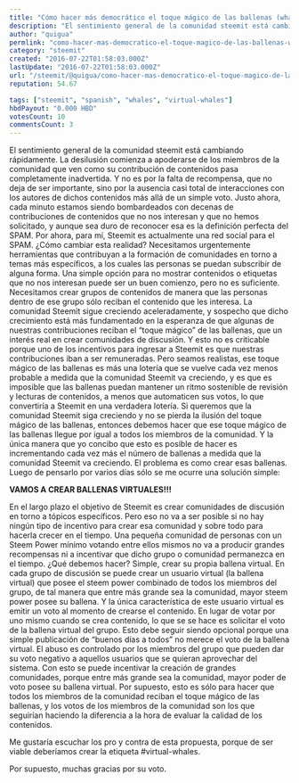 ```yaml
---
title: "Cómo hacer más democrático el toque mágico de las ballenas (whales)"
description: "El sentimiento general de la comunidad steemit está cambiando rápidamente. La desilusión comienza a apoderarse de los miembros de la comunidad que ven..."
author: "quigua"
permlink: "como-hacer-mas-democratico-el-toque-magico-de-las-ballenas-whales"
category: "steemit"
created: "2016-07-22T01:58:03.000Z"
lastUpdate: "2016-07-22T01:58:03.000Z"
url: "/steemit/@quigua/como-hacer-mas-democratico-el-toque-magico-de-las-ballenas-whales"
reputation: 54.67

tags: ["steemit", "spanish", "whales", "virtual-whales"]
hbdPayout: "0.000 HBD"
votesCount: 10
commentsCount: 3
---
```


El sentimiento general de la comunidad steemit está cambiando rápidamente. La desilusión comienza a apoderarse de los miembros de la comunidad que ven como su contribución de contenidos pasa completamente inadvertida. Y no es por la falta de recompensa, que no deja de ser importante, sino por la ausencia casi total de interacciones con los autores de dichos contenidos más allá de un simple voto.
Justo ahora, cada minuto estamos siendo bombardeados con decenas de contribuciones de contenidos que no nos interesan y que no hemos solicitado, y aunque sea duro de reconocer esa es la definición perfecta del SPAM. Por ahora, para mí, Steemit es actualmente una red social para el SPAM.
¿Cómo cambiar esta realidad? Necesitamos urgentemente herramientas que contribuyan a la formación de comunidades en torno a temas más específicos, a los cuales las personas se puedan subscribir de alguna forma. Una simple opción para no mostrar contenidos o etiquetas que no nos interesan puede ser un buen comienzo, pero no es suficiente. Necesitamos crear grupos de contenidos de manera que las personas dentro de ese grupo sólo reciban el contenido que les interesa.
La comunidad Steemit sigue creciendo aceleradamente,  y sospecho que dicho crecimiento está más fundamentado en la esperanza de que algunas de nuestras contribuciones reciban el “toque mágico” de las ballenas,  que un interés real en crear comunidades de discusión. Y esto no es criticable porque uno de los incentivos para ingresar a Steemit es que nuestras contribuciones iban a ser remuneradas.
Pero seamos realistas, ese toque mágico de las ballenas es más una lotería que se vuelve cada vez menos probable a medida que la comunidad Steemit va creciendo, y es que es imposible que las ballenas puedan mantener un ritmo sostenible de revisión y lecturas de contenidos, a menos que automaticen sus votos, lo que convertiría a Steemit en una verdadera lotería.
Si queremos que la comunidad Steemit siga creciendo y no se pierda la ilusión del toque mágico de las ballenas, entonces debemos hacer que ese toque mágico de las ballenas llegue por igual a todos los miembros de la comunidad. Y la única manera que yo concibo que esto es posible de hacer es incrementando cada vez más el número de ballenas a medida que la comunidad Steemit va creciendo. El problema es como crear esas ballenas. Luego de pensarlo por varios días sólo se me ocurre una solución simple:

**VAMOS A CREAR BALLENAS VIRTUALES!!!**


En el largo plazo el objetivo de Steemit es crear comunidades de discusión en torno a tópicos específicos. Pero eso no va a ser posible si no hay ningún tipo de incentivo para crear esa comunidad y sobre todo para hacerla crecer en el tiempo. Una pequeña comunidad de personas con un Steem Power mínimo votando entre ellos mismos no va a producir grandes recompensas ni a incentivar que dicho grupo o comunidad permanezca en el tiempo. ¿Qué debemos hacer? Simple, crear su propia ballena virtual. En cada grupo de discusión se puede crear un usuario virtual (la ballena virtual) que posee el steem power combinado de todos los miembros del grupo, de tal manera que entre más grande sea la comunidad, mayor steem power posee su ballena. Y la única característica de este usuario virtual es emitir un voto al momento de crearse el contenido. En lugar de votar por uno mismo cuando se crea  contenido, lo que se se hace es solicitar el voto de la ballena virtual del grupo. Esto debe seguir siendo opcional porque una simple publicación de “buenos días a todos” no merece el voto de la ballena virtual. El abuso es controlado por los miembros del grupo que pueden dar su voto negativo a aquellos usuarios que se quieran aprovechar del sistema. 
Con esto se puede incentivar la creación de grandes comunidades, porque entre más grande sea la comunidad, mayor poder de voto posee su ballena virtual. Por supuesto, esto es sólo para hacer que todos los miembros de la comunidad reciban el toque mágico de las ballenas, y los votos de los miembros de la comunidad son los que seguirían haciendo la diferencia a la hora de evaluar la calidad de los contenidos. 

Me gustaría escuchar  los pro y contra de esta propuesta, porque de ser viable deberíamos crear la etiqueta #virtual-whales.

Por supuesto, muchas gracias por su voto.
